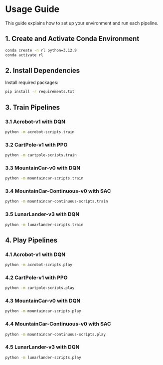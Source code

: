 # Usage Guide

This guide explains how to set up your environment and run each pipeline.

## 1. Create and Activate Conda Environment

```bash
conda create -n rl python=3.12.9
conda activate rl
```

## 2. Install Dependencies

Install required packages:

```bash
pip install -r requirements.txt
```

## 3. Train Pipelines

### 3.1 Acrobot-v1 with DQN

```bash
python -m acrobot-scripts.train
```

### 3.2 CartPole-v1 with PPO

```bash
python -m cartpole-scripts.train
```

### 3.3 MountainCar-v0 with DQN

```bash
python -m mountaincar-scripts.train
```

### 3.4 MountainCar-Continuous-v0 with SAC

```bash
python -m mountaincar-continuous-scripts.train
```

### 3.5 LunarLander-v3 with DQN

```bash
python -m lunarlander-scripts.train
```

## 4. Play Pipelines

### 4.1 Acrobot-v1 with DQN

```bash
python -m acrobot-scripts.play
```

### 4.2 CartPole-v1 with PPO

```bash
python -m cartpole-scripts.play
```

### 4.3 MountainCar-v0 with DQN

```bash
python -m mountaincar-scripts.play
```

### 4.4 MountainCar-Continuous-v0 with SAC

```bash
python -m mountaincar-continuous-scripts.play
```

### 4.5 LunarLander-v3 with DQN

```bash
python -m lunarlander-scripts.play
```
